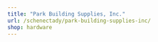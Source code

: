 ```yaml
---
title: "Park Building Supplies, Inc."
url: /schenectady/park-building-supplies-inc/
shop: hardware
---
```

